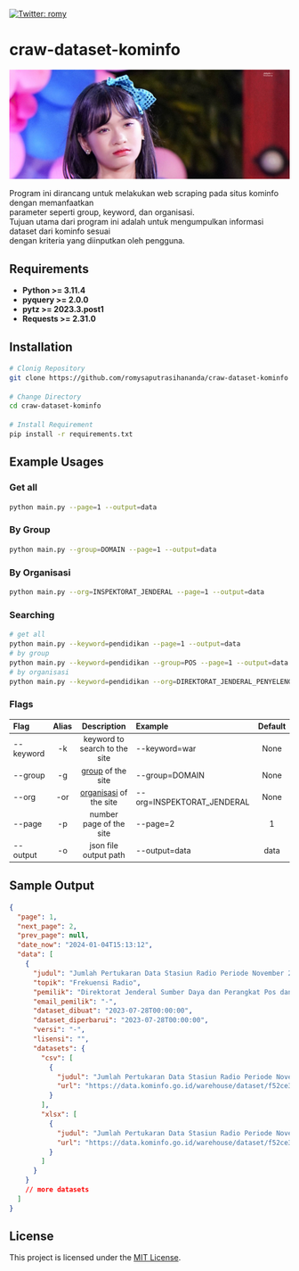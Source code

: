[![Twitter: romy](https://img.shields.io/twitter/follow/RomySihananda)](https://twitter.com/RomySihananda)

# craw-dataset-kominfo

![](https://raw.githubusercontent.com/RomySaputraSihananda/RomySaputraSihananda/main/images/F7aQyflakAABLzE.jpg)

Program ini dirancang untuk melakukan web scraping pada situs kominfo dengan memanfaatkan </br>parameter seperti group, keyword, dan organisasi. </br>Tujuan utama dari program ini adalah untuk mengumpulkan informasi dataset dari kominfo sesuai </br>dengan kriteria yang diinputkan oleh pengguna.

## Requirements

- **Python >= 3.11.4**
- **pyquery >= 2.0.0**
- **pytz >= 2023.3.post1**
- **Requests >= 2.31.0**

## Installation

```sh
# Clonig Repository
git clone https://github.com/romysaputrasihananda/craw-dataset-kominfo

# Change Directory
cd craw-dataset-kominfo

# Install Requirement
pip install -r requirements.txt
```

## Example Usages

### Get all

```bash
python main.py --page=1 --output=data
```

### By Group

```bash
python main.py --group=DOMAIN --page=1 --output=data
```

### By Organisasi

```bash
python main.py --org=INSPEKTORAT_JENDERAL --page=1 --output=data
```

### Searching

```bash
# get all
python main.py --keyword=pendidikan --page=1 --output=data
# by group
python main.py --keyword=pendidikan --group=POS --page=1 --output=data
# by organisasi
python main.py --keyword=pendidikan --org=DIREKTORAT_JENDERAL_PENYELENGGARAAN_POS_DAN_INFORMATIKA --page=1 --output=data
```

### Flags

| Flag      | Alias |               Description               | Example                    | Default |
| :-------- | :---: | :-------------------------------------: | :------------------------- | :-----: |
| --keyword |  -k   |      keyword to search to the site      | --keyword=war              |  None   |
| --group   |  -g   |      [group](Group.md) of the site      | --group=DOMAIN             |  None   |
| --org     |  -or  | [organisasi](Organisasi.md) of the site | --org=INSPEKTORAT_JENDERAL |  None   |
| --page    |  -p   |         number page of the site         | --page=2                   |    1    |
| --output  |  -o   |          json file output path          | --output=data              |  data   |

## Sample Output

```json
{
  "page": 1,
  "next_page": 2,
  "prev_page": null,
  "date_now": "2024-01-04T15:13:12",
  "data": [
    {
      "judul": "Jumlah Pertukaran Data Stasiun Radio Periode November 2021 hingga September 2022",
      "topik": "Frekuensi Radio",
      "pemilik": "Direktorat Jenderal Sumber Daya dan Perangkat Pos dan Informatika",
      "email_pemilik": "-",
      "dataset_dibuat": "2023-07-28T00:00:00",
      "dataset_diperbarui": "2023-07-28T00:00:00",
      "versi": "-",
      "lisensi": "",
      "datasets": {
        "csv": [
          {
            "judul": "Jumlah Pertukaran Data Stasiun Radio Periode November 2021 hingga September 2022",
            "url": "https://data.kominfo.go.id/warehouse/dataset/f52ce392-cc58-4e4c-949e-c4b1d87fe5e9/resource/ec4bd640-5fd6-4696-b773-8742d8ceaf16/download/jumlah-pertukaran-data-stasiun-radio-periode-november-2021-hingga-september-2022.csv"
          }
        ],
        "xlsx": [
          {
            "judul": "Jumlah Pertukaran Data Stasiun Radio Periode November 2021 hingga September 2022",
            "url": "https://data.kominfo.go.id/warehouse/dataset/f52ce392-cc58-4e4c-949e-c4b1d87fe5e9/resource/230ccf5c-8d73-44dc-a481-62376915ef3a/download/jumlah-pertukaran-data-stasiun-radio-periode-november-2021-hingga-september-2022.xlsx"
          }
        ]
      }
    }
    // more datasets
  ]
}
```

## License

This project is licensed under the [MIT License](LICENSE).
